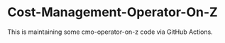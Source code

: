 # Cost-Management-Operator-On-Z
This is maintaining some cmo-operator-on-z code via GitHub Actions.
